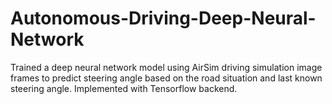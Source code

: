 # Autonomous-Driving-Deep-Neural-Network

Trained a deep neural network model using AirSim driving simulation image frames to predict steering angle based on the road situation and last known steering angle. Implemented with Tensorflow backend.
